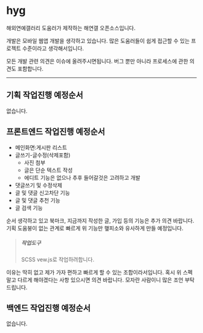 # hyg
해외연예갤러리 도움러가 제작하는 해연갤 오픈소스입니다.

개발은 모바일 웹앱 개발을 생각하고 있습니다. 
많은 도움러들이 쉽게 접근할 수 있는 프로젝트 수준이라고 생각해서입니다. 

모든 개발 관련 의견은 이슈에 올려주시면됩니다.
버그 뿐만 아니라 프로세스에 관한 의견도 포함합니다.

____________________________

## 기획 작업진행 예정순서
없습니다. 

## 프론트엔드 작업진행 예정순서
  + 메인화면:게시판 리스트
  + 글쓰기-글수정(삭제포함)
    - 사진 첨부
    - 글은 단순 텍스트 작성
    - 에디트 기능은 없으나 추후 들어갈것은 고려하고 개발
  + 댓글쓰기 및 수정삭제
  + 글 및 댓글 신고차단 기능
  + 글 및 댓글 추천 기능
  + 글 검색 기능

순서 생각하고 있고 북마크, 지금까지 작성한 글, 가입 등의 기능은 추가 의견 바랍니다. 
기획 도움붕이 없는 관계로 빠르게 위 기능만 햎피소와 유사하게 만들 예정입니다.

> ##### 작업도구
> SCSS
> vew.js로 작업하려합니다.   

이유는 딱히 없고 제가 가자 편하고 빠르게 할 수 있는 조합이라서입니다.
혹시 위 스펙말고 다르게 해야겠다는 사항 있으시면 의견 바랍니다.
모자란 사람이니 많은 조언 부탁드립니다.


## 백엔드 작업진행 예정순서
없습니다.

